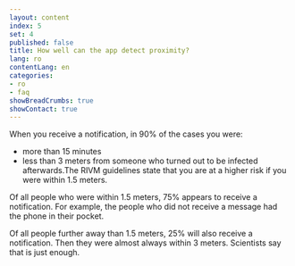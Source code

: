 ```yaml
---
layout: content
index: 5
set: 4
published: false
title: How well can the app detect proximity?
lang: ro
contentLang: en
categories:
- ro
- faq
showBreadCrumbs: true
showContact: true
---
```

When you receive a notification, in 90% of the cases you were:
- more than 15 minutes
- less than 3 meters from someone who turned out to be infected afterwards.The RIVM guidelines state that you are at a higher risk if you were within 1.5 meters.

Of all people who were within 1.5 meters, 75% appears to receive a notification. For example, the people who did not receive a message had the phone in their pocket.

Of all people further away than 1.5 meters, 25% will also receive a notification. Then they were almost always within 3 meters. Scientists say that is just enough.
